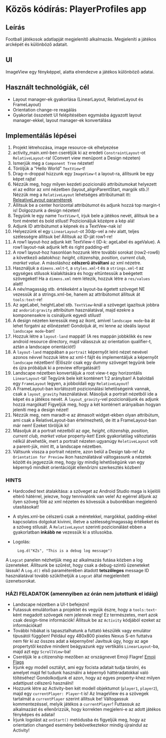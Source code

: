 # Közös kódírás: PlayerProfiles app

## Leírás

Football játékosok adatlapját megjelenítő alkalmazás.
Megjeleníti a játékos arcképét és különböző adatait.

## UI

ImageView egy fényképpel, alatta elrendezve a játékos különböző adatai.

## Használt technológiák, cél

* Layout manager-ek gyakorlása (LinearLayout, RelativeLayout és FrameLayout)
* Orientation change-re reagálás
* Gyakorlat összetett UI felépítésében egymásba ágyazott layout manager-ekkel, layout manager-ek konvertálása 

## Implementálás lépései

1. Projekt létrehozása, image resource-ok elhelyezése
2. activity_main.xml-ben cseréljük ki az eredeti `ConstraintLayout`-ot `RelativeLayout`-ra! (Convert view menüpont a Design nézeten)
3. Ismerjük meg a `Component Tree` nézetet!
4. Töröljük a "Hello World" `TextView`-t!
5. Drag-n-droppal húzzunk egy `ImageView`-t a layout-ra, állítsunk be egy képet rajta!
6. Nézzük meg, hogy milyen kezdeti pozicionáló attribútumokat helyezett el az editor az xml nézetben (layout_alignParentStart, margók stb.)! Nézzük meg a `RelativeLayout` lehetséges attribútumait itt: [ReleativeLayout paraméterek](https://developer.android.com/reference/android/widget/RelativeLayout.LayoutParams)
7. Állítsuk be a center horizontal attribútumot és adjunk hozzá top margin-t is! Dolgozzunk a design nézeten!
8. Tegyünk le egy name `TextView`-t, írjuk bele a játékos nevét, állítsuk be a font méretet és bold stílust! Pozicionáljuk középre a kép alá!
9. Adjunk ID attribútumot a képnek és a TextVew-nak is!
10. Helyezzünk el egy `LinearLayout`-ot 30dp-vel a név alatt, teljes szélességre állítsuk be! Állítsuk az ID-ját row1-re!
11. A row1 layout-hoz adjunk két TextView-t (ID-k: ageLabel és ageValue). A row1 layout-nak adjunk left és right padding-et!
12. A row1 layout-hoz hasonlóan hozzunk létre további sorokat (row2-row6) a következő adatokhoz: *height, citizenship, position, current club, market value*. A másoláshoz **célszerű átváltani** az xml nézetre.
13. Használjuk a `dimens.xmlt`-t, a `styles.xml`-t és a `strings.xml`-t az egységes stílusok kialakítására és hogy eltüntessük a beégetett szövegeket! Ha a `dimens.xml` nem létezik, hozzuk létre a `res/values` alatt!
14. A név/magasság stb. értékeként a layout-ba égetett szöveget NE vezessük át a strings.xml-be, hanem az attribútomot állítsuk át `tools:text`-re!
14. Az ageLabel, heightLabel stb. `TextView`-knál a szöveget igazítsuk jobbra az `andorid:gravity` attribútum használatával, majd ezekre a komponensekre is csináljunk egyedi stílust!
15. A design nézeten keressük meg az ikont, amivel `landscape mode`-ba át lehet forgatni az előnézetet! Gondoljuk át, mi lenne az ideális layout `landscape mode`-ban!
16. Hozzuk létre a `layout-land` mappát! (A res mappán jobbklikk és new android resource directory, majd válasszuk az orientation qualifier-t, aztán a landscape orientációt!)
17. A `layout-land` mappában a `portrait` képernyőt leíró nézet nevével azonos névvel hozzuk létre az xml-t fájlt és implementáljuk a képernyőt `landscape` nézetben! 
(Először csak egy dummy szöveget tegyünk bele és újra próbáljuk ki a preview elforgatását!)
18. Landscape nézetben konvertáljuk a root view-t egy horizontális `LinearLayout`-tá! Tegyünk bele két konténert 1:2 arányban! A baloldali egy `FrameLayout` legyen, a jobboldali egy `RelativeLayout`!
19. A FrameLayout-ban korlátozott pozicionálási lehetőségeink vannak, csak a `layout_gravity` használatával. 
Másoljuk a portrait nézetből ide a képet és a játékos nevét. A `layout_gravity`-vel pozicionáljunk és adjunk hozzá margókat! Figyeljük meg, hogy a két konténert arányaiban hogyan jeleníti meg a design nézet!
20. Nézzük meg, nem maradt-e az átmasolt widget-ekben olyan attribútum, ami csak a RelativeLayout-ban értelmezhető, de itt a FrameLayout-ban már nem! Ezeket töröljük ki!
21. Másoljuk át a portrait nézetből az *age, height, citizenship, position, current club, market value* property-ket! 
Ezek gyakorlatilag változtatás nélkül átvehetők, mert a portrait nézeten ugyanúgy `ReletiveLayout` volt a parent-jük, mint itt, a landscape nézetben.
22. Váltsunk vissza a portrait nézetre, azon belül a Design tab-re! Az `Orientation for Preview` ikon használatával váltogassunk a nézetek között és jegyezzük meg, 
hogy így mindig lehetőségünk van egy képernyő mindkét orientációját ellenőrizni szerkesztés közben!

### HINTS

* Hardcoded text átalakítása: a szöveget az Android Studio maga is kijelöli eltérő hátérrel, jelezve, hogy tennivalónk van vele! 
Az egérrel álljunk az ilyen  szöveg fölé az xml nézeten és kövessük a buborékban megjelenő utasításokat!

* A styles.xml-be célszerű csak a méretekkel, margókkal, padding-ekkel kapcsolatos dolgokat kivinni, illetve a szélesség/magasság értékeket és a szöveg stílusát. 
A `RelativeLayout` szerinti pozicionálást ebben a gyakorlatban **inkább ne** vezessük ki a stílusokba.

* Logolás:

        Log.d("KZs", "This is a debug log message")

A `Logcat` panelen nézhetjük meg az alkalmazás futása közben a log üzeneteket. Állítsunk be szűrést, hogy csak a debug-szintű üzeneteket lássuk! 
A `Log.d()` első paraméterében átadott **tetszőleges** message ID használatával tovább szűkíthetjük a `Logcat` által megjelenített üzenetsorokat.

### HÁZI FELADATOK (amennyiben az órán nem jutottunk el idáig)

* Landscape nézetben a UI-t befejezni!
* Futassuk emulátorban a projektet és vegyük észre, hogy a `tools:text`-ként megadott szövegek nem jelennek meg! Ez természetes, mert azok csak design-time információk! 
Állítsuk be az `Activity` kódjából ezeket az információkat!
* További hibákat is tapasztalhatunk a futtató készülék vagy emulátor típusától függően! Például egy 480x800 pixeles Nexus S-en futtatva nem fér ki az összes adat a képernyőre! 
Javítsuk úgy, hogy az age propertytől kezdve mindent beágyazunk egy vertikális `LinearLayout`-ba, majd azt egy `ScrollView`-ba!
* Cseréljük le a citizenship mezőben az országnevet Emoji Flagre! [Emoji Flags](https://emojipedia.org/flags/)
* Írjunk egy modell osztályt, ami egy focista adatait tudja tárolni, és amelyet majd fel tudunk használni a képernyő háttéradatokkal való töltéséhez! 
Gondolkodjunk el azon, hogy az egyes property-khez milyen adattípust célszerű használni!
* Hozzunk létre az Activity-ben két modell objektumot (`player1`, `player2`), majd egy `currentPlayer: Player`-t is! 
Az ImageView és a szövegek tartalmát a `currentPlayer` szerint állítsuk be! Váltogassuk kommentezéssel, melyik játékos a `currentPlayer`! 
Futtassuk az alkalmazást és ellenőrizzük, hogy korrekten megjeleni-e az adott játékos fényképes és adatai!
* Írjunk logolást az `onStart()` metódusba és figyeljük meg, hogy az orientation changed esemény bekövetkeztekor mindig újraindul az Activity!
